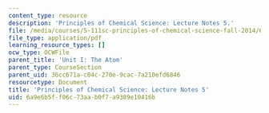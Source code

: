 ```yaml
---
content_type: resource
description: 'Principles of Chemical Science: Lecture Notes 5.'
file: /media/courses/5-111sc-principles-of-chemical-science-fall-2014/6a9e6b5ff06c73aab0f7a9389e10416b_MIT5_111F14_Lec5.pdf
file_type: application/pdf
learning_resource_types: []
ocw_type: OCWFile
parent_title: 'Unit I: The Atom'
parent_type: CourseSection
parent_uid: 36cc671a-c04c-270e-9cac-7a210efd6846
resourcetype: Document
title: 'Principles of Chemical Science: Lecture Notes 5'
uid: 6a9e6b5f-f06c-73aa-b0f7-a9389e10416b
---
```

